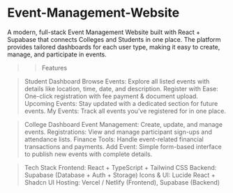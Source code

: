 # Event-Management-Website
A modern, full-stack Event Management Website built with React + Supabase that connects Colleges and Students in one place.
The platform provides tailored dashboards for each user type, making it easy to create, manage, and participate in events.

>> Features

> Student Dashboard
Browse Events: Explore all listed events with details like location, time, date, and description.
Register with Ease: One-click registration with fee payment & document upload.
Upcoming Events: Stay updated with a dedicated section for future events.
My Events: Track all events you’ve registered for in one place.

> College Dashboard
Event Management: Create, update, and manage events.
Registrations: View and manage participant sign-ups and attendance lists.
Finance Tools: Handle event-related financial transactions and payments.
Add Event: Simple form-based interface to publish new events with complete details.

> Tech Stack
Frontend: React + TypeScript + Tailwind CSS
Backend: Supabase (Database + Auth + Storage)
Icons & UI: Lucide React + Shadcn UI
Hosting: Vercel / Netlify (Frontend), Supabase (Backend)
